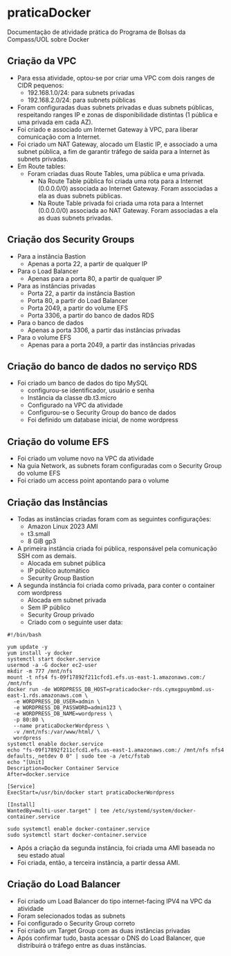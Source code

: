# praticaDocker
Documentação de atividade prática do Programa de Bolsas da Compass/UOL sobre Docker

## Criação da VPC
- Para essa atividade, optou-se por criar uma VPC com dois ranges de CIDR pequenos:
   - 192.168.1.0/24: para subnets privadas
   - 192.168.2.0/24: para subnets públicas
- Foram configuradas duas subnets privadas e duas subnets públicas, respeitando ranges IP e zonas de disponibilidade distintas (1 pública e uma privada em cada AZ).
- Foi criado e associado um Internet Gateway à VPC, para liberar comunicação com a Internet.
- Foi criado um NAT Gateway, alocado um Elastic IP, e associado a uma subnet pública, a fim de garantir tráfego de saída para a Internet às subnets privadas.
- Em Route tables:
  - Foram criadas duas Route Tables, uma pública e uma privada.
    - Na Route Table pública foi criada uma rota para a Internet (0.0.0.0/0) associada ao Internet Gateway. Foram associadas a ela as duas subnets públicas.
    - Na Route Table privada foi criada uma rota para a Internet (0.0.0.0/0) associada ao NAT Gateway. Foram associadas a ela as duas subnets privadas.

## Criação dos Security Groups
- Para a instância Bastion
   - Apenas a porta 22, a partir de qualquer IP
- Para o Load Balancer
   - Apenas para a porta 80, a partir de qualquer IP
- Para as instâncias privadas
   - Porta 22, a partir da instância Bastion
   - Porta 80, a partir do Load Balancer
   - Porta 2049, a partir do volume EFS
   - Porta 3306, a partir do banco de dados RDS
- Para o banco de dados
   - Apenas a porta 3306, a partir das instâncias privadas
- Para o volume EFS
   - Apenas para a porta 2049, a partir das instâncias privadas

## Criação do banco de dados no serviço RDS
- Foi criado um banco de dados do tipo MySQL
   - configurou-se identificador, usuário e senha
   - Instância da classe db.t3.micro
   - Configurado na VPC da atividade
   - Configurou-se o Security Group do banco de dados
   - Foi definido um database inicial, de nome wordpress

## Criação do volume EFS
- Foi criado um volume novo na VPC da atividade
- Na guia Network, as subnets foram configuradas com o Security Group do volume EFS
- Foi criado um access point apontando para o volume
   
## Criação das Instâncias
- Todas as instâncias criadas foram com as seguintes configurações:
   - Amazon Linux 2023 AMI
   - t3.small
   - 8 GiB gp3
- A primeira instância criada foi pública, responsável pela comunicação SSH com as demais.
   - Alocada em subnet pública
   - IP público automático
   - Security Group Bastion
- A segunda instância foi criada como privada, para conter o container com wordpress
   - Alocada em subnet privada
   - Sem IP público
   - Security Group privado
   - Criado com o seguinte user data:

```
#!/bin/bash

yum update -y
yum install -y docker
systemctl start docker.service
usermod -a -G docker ec2-user
mkdir -m 777 /mnt/nfs
mount -t nfs4 fs-09f17892f211cfcd1.efs.us-east-1.amazonaws.com:/ /mnt/nfs
docker run -de WORDPRESS_DB_HOST=praticadocker-rds.cymxgpuymbmd.us-east-1.rds.amazonaws.com \
  -e WORDPRESS_DB_USER=admin \
  -e WORDPRESS_DB_PASSWORD=admin123 \
  -e WORDPRESS_DB_NAME=wordpress \
  -p 80:80 \
  --name praticaDockerWordpress \
  -v /mnt/nfs:/var/www/html/ \
  wordpress
systemctl enable docker.service
echo "fs-09f17892f211cfcd1.efs.us-east-1.amazonaws.com:/ /mnt/nfs nfs4 defaults,_netdev 0 0" | sudo tee -a /etc/fstab
echo "[Unit]
Description=Docker Container Service
After=docker.service

[Service]
ExecStart=/usr/bin/docker start praticaDockerWordpress

[Install]
WantedBy=multi-user.target" | tee /etc/systemd/system/docker-container.service

sudo systemctl enable docker-container.service
sudo systemctl start docker-container.service

```

- Após a criação da segunda instância, foi criada uma AMI baseada no seu estado atual
- Foi criada, então, a terceira instância, a partir dessa AMI.

## Criação do Load Balancer
- Foi criado um Load Balancer do tipo internet-facing IPV4 na VPC da atividade
- Foram selecionados todas as subnets
- Foi configurado o Security Group correto
- Foi criado um Target Group com as duas instâncias privadas
- Após confirmar tudo, basta acessar o DNS do Load Balancer, que distribuirá o tráfego entre as duas instâncias.

